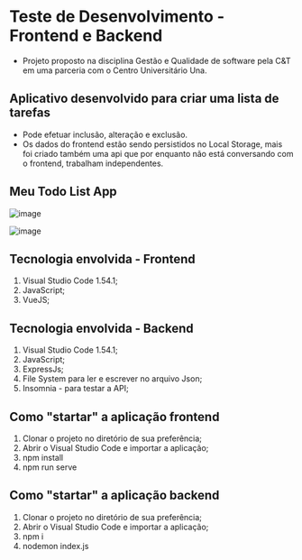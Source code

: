 # Teste de Desenvolvimento - Frontend e Backend

- Projeto proposto na disciplina Gestão e Qualidade de software pela C&T em uma parceria com o Centro Universitário Una.

## Aplicativo desenvolvido para criar uma lista de tarefas

- Pode efetuar inclusão, alteração e exclusão.
- Os dados do frontend estão sendo persistidos no Local Storage, mais foi criado também uma api que por enquanto não está conversando com o frontend, trabalham independentes.

## Meu Todo List App

![image](https://user-images.githubusercontent.com/67280323/125173153-22c9ec00-e194-11eb-8150-8c57c1f61cff.png)

![image](https://user-images.githubusercontent.com/67280323/125174042-f5337180-e198-11eb-968a-d2f3e4720530.png)

## Tecnologia envolvida - Frontend

1. Visual Studio Code 1.54.1;
1. JavaScript;
1. VueJS;

## Tecnologia envolvida - Backend

1. Visual Studio Code 1.54.1;
2. JavaScript;
3. ExpressJs;
4. File System para ler e escrever no arquivo Json;
5. Insomnia - para testar a API;

## Como "startar" a aplicação frontend

1. Clonar o projeto no diretório de sua preferência;
1. Abrir o Visual Studio Code e importar a aplicação;
1. npm install
1. npm run serve


## Como "startar" a aplicação backend

1. Clonar o projeto no diretório de sua preferência;
1. Abrir o Visual Studio Code e importar a aplicação;
1. npm i
1. nodemon index.js


